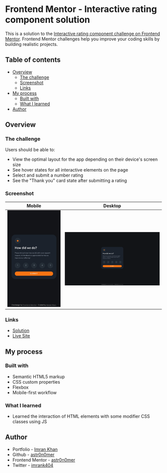 # Frontend Mentor - Interactive rating component solution

This is a solution to the [Interactive rating component challenge on Frontend Mentor](https://www.frontendmentor.io/challenges/interactive-rating-component-koxpeBUmI). Frontend Mentor challenges help you improve your coding skills by building realistic projects.

## Table of contents

- [Overview](#overview)
  - [The challenge](#the-challenge)
  - [Screenshot](#screenshot)
  - [Links](#links)
- [My process](#my-process)
  - [Built with](#built-with)
  - [What I learned](#what-i-learned)
- [Author](#author)

## Overview

### The challenge

Users should be able to:

- View the optimal layout for the app depending on their device's screen size
- See hover states for all interactive elements on the page
- Select and submit a number rating
- See the "Thank you" card state after submitting a rating

### Screenshot

| Mobile                       | Desktop                       |
| ---------------------------- | ----------------------------- |
| ![](./screenshot-mobile.png) | ![](./screenshot-desktop.png) |

### Links

- [Solution](./)
- [Live Site](https://astr0n0mer.github.io/challenges-frontendmentor.io/interactive-rating-component/index.html)

## My process

### Built with

- Semantic HTML5 markup
- CSS custom properties
- Flexbox
- Mobile-first workflow

### What I learned

- Learned the interaction of HTML elements with some modifier CSS classes using JS

## Author

- Portfolio - [Imran Khan](https://imrank.vercel.app/)
- Github - [astr0n0mer](https://www.github.com/astr0n0mer)
- Frontend Mentor - [astr0n0mer](https://www.frontendmentor.io/profile/astr0n0mer)
- Twitter - [imrank404](https://www.twitter.com/imrank404)
